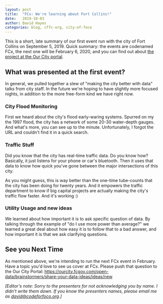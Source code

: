 ```yaml
---
layout: post
title:  "FCx: We're learning about Fort Collins!"
date:   2019-10-03
author: David Hayes
categories: blog, cffc-org, city-of-foco
---
```


This is a short, late summary of our first event run with the city of Fort Collins on September 5, 2019. Quick summary: the events are codenamed FCx, the next one will be February 6, 2020, and you can find out about [the project at the Our City portal](https://ourcity.fcgov.com/open-data).

## What was presented at the first event?

In general, we pulled together a slew of "making the city better with data" talks from city staff. In the future we're hoping to have slightly more focused nights, in addition to the more free-form kind we have right now.

### City Flood Monitoring

First we heard about the city's flood early-waring systems. Spurred on my the 1997 flood, the city has a network of some 20-30 water-depth gauges. And what's more, you can see up to the minute. Unfortunately, I forgot the URL and couldn't find it in a quick search.

### Traffic Stuff

Did you know that the city has real-time traffic data. Do you know how? Basically, it just listens for your phone or car's bluetooth. Then it uses that data to know how quick you've gone between the major intersections of this city. 

As you might guess, this is way better than the one-time tube-counts that the city has been doing for twenty years. And it empowers the traffic department to know if big capital projects are actually making the city's traffic flow faster. And it's working :)

### Utility Usage and new ideas

We learned about how important it is to ask specific question of data. By talking through the example of "do I use more power than average?" we learned a great deal about how easy it is to follow that to a bad answer, and how important it is that we ask clarifying questions.

## See you Next Time

As mentioned above, we're intending to run the next FCx event in February. Have a topic you'd love to see us cover at FCx. Please push that question to the Our City Portal: https://ourcity.fcgov.com/open-data/brainstormers/share-your-data-ideas/ideas/new

*[Editor's note: Sorry to the presenters for not acknowledging you by name. I didn't write them down. If you know the presenters names, please email me as david@codeforfoco.org.]*